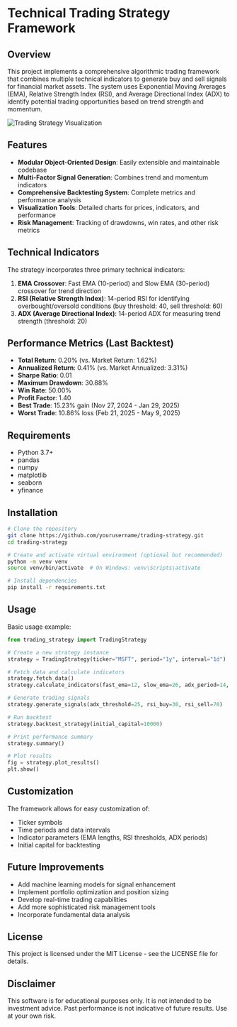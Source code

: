 # Technical Trading Strategy Framework

## Overview
This project implements a comprehensive algorithmic trading framework that combines multiple technical indicators to generate buy and sell signals for financial market assets. The system uses Exponential Moving Averages (EMA), Relative Strength Index (RSI), and Average Directional Index (ADX) to identify potential trading opportunities based on trend strength and momentum.

![Trading Strategy Visualization](https://github.com/Initin0/Comp_finance/data.png)

## Features
- **Modular Object-Oriented Design**: Easily extensible and maintainable codebase
- **Multi-Factor Signal Generation**: Combines trend and momentum indicators
- **Comprehensive Backtesting System**: Complete metrics and performance analysis 
- **Visualization Tools**: Detailed charts for prices, indicators, and performance
- **Risk Management**: Tracking of drawdowns, win rates, and other risk metrics

## Technical Indicators
The strategy incorporates three primary technical indicators:
1. **EMA Crossover**: Fast EMA (10-period) and Slow EMA (30-period) crossover for trend direction
2. **RSI (Relative Strength Index)**: 14-period RSI for identifying overbought/oversold conditions (buy threshold: 40, sell threshold: 60)
3. **ADX (Average Directional Index)**: 14-period ADX for measuring trend strength (threshold: 20)

## Performance Metrics (Last Backtest)
- **Total Return**: 0.20% (vs. Market Return: 1.62%)
- **Annualized Return**: 0.41% (vs. Market Annualized: 3.31%)
- **Sharpe Ratio**: 0.01
- **Maximum Drawdown**: 30.88%
- **Win Rate**: 50.00%
- **Profit Factor**: 1.40
- **Best Trade**: 15.23% gain (Nov 27, 2024 - Jan 29, 2025)
- **Worst Trade**: 10.86% loss (Feb 21, 2025 - May 9, 2025)

## Requirements
- Python 3.7+
- pandas
- numpy
- matplotlib
- seaborn
- yfinance

## Installation
```bash
# Clone the repository
git clone https://github.com/yourusername/trading-strategy.git
cd trading-strategy

# Create and activate virtual environment (optional but recommended)
python -m venv venv
source venv/bin/activate  # On Windows: venv\Scripts\activate

# Install dependencies
pip install -r requirements.txt
```

## Usage
Basic usage example:
```python
from trading_strategy import TradingStrategy

# Create a new strategy instance
strategy = TradingStrategy(ticker="MSFT", period="1y", interval="1d")

# Fetch data and calculate indicators
strategy.fetch_data()
strategy.calculate_indicators(fast_ema=12, slow_ema=26, adx_period=14, rsi_period=14)

# Generate trading signals
strategy.generate_signals(adx_threshold=25, rsi_buy=30, rsi_sell=70)

# Run backtest
strategy.backtest_strategy(initial_capital=10000)

# Print performance summary
strategy.summary()

# Plot results
fig = strategy.plot_results()
plt.show()
```

## Customization
The framework allows for easy customization of:
- Ticker symbols
- Time periods and data intervals
- Indicator parameters (EMA lengths, RSI thresholds, ADX periods)
- Initial capital for backtesting

## Future Improvements
- Add machine learning models for signal enhancement
- Implement portfolio optimization and position sizing
- Develop real-time trading capabilities
- Add more sophisticated risk management tools
- Incorporate fundamental data analysis

## License
This project is licensed under the MIT License - see the LICENSE file for details.

## Disclaimer
This software is for educational purposes only. It is not intended to be investment advice. Past performance is not indicative of future results. Use at your own risk.
